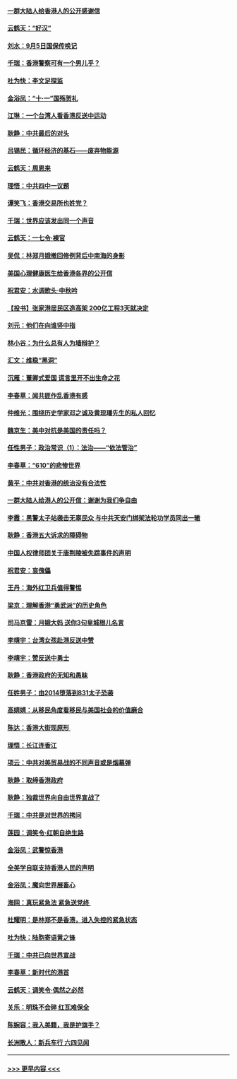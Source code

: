 #### [一群大陆人给香港人的公开感谢信](../pages/nsc993/n11514797.md?t=09121355) 
#### [云鹤天：“好汉”](../pages/nsc993/n11513536.md?t=09121355) 
#### [刘水：9月5日国保传唤记](../pages/nsc993/n11513460.md?t=09121355) 
#### [千瑞：香港警察可有一个男儿乎？](../pages/nsc993/n11513109.md?t=09121355) 
#### [吐为快：李文足探监](../pages/nsc993/n11509622.md?t=09121355) 
#### [金浴凤：“十‧一”国殇贺礼](../pages/nsc993/n11509593.md?t=09121355) 
#### [江琳：一个台湾人看香港反送中运动](../pages/nsc993/n11509211.md?t=09121355) 
#### [耿静：中共最后的对头](../pages/nsc993/n11508308.md?t=09121355) 
#### [吕锡民：循环经济的基石——废弃物能源](../pages/nsc993/n11508212.md?t=09121355) 
#### [云鹤天：周恩来](../pages/nsc993/n11508055.md?t=09121355) 
#### [理悟：中共四中一议题](../pages/nsc993/n11507782.md?t=09121355) 
#### [谭笑飞：香港交易所也姓党？](../pages/nsc993/n11507753.md?t=09121355) 
#### [千瑞：世界应该发出同一个声音](../pages/nsc993/n11507290.md?t=09121355) 
#### [云鹤天：一七令‧裸官](../pages/nsc993/n11507177.md?t=09121355) 
#### [吴侃：林郑月娥撤回修例背后中南海的身影](../pages/nsc993/n11506876.md?t=09121355) 
#### [美国心理健康医生给香港各界的公开信](../pages/nsc993/n11506809.md?t=09121355) 
#### [祝君安：水调歌头‧中秋吟](../pages/nsc993/n11506758.md?t=09121355) 
#### [【投书】张家港居民区造高架 200亿工程3天就决定](../pages/nsc993/n11506682.md?t=09121355) 
#### [刘元：他们在向谁竖中指](../pages/nsc993/n11505384.md?t=09121355) 
#### [林小谷：为什么总有人为墙辩护？](../pages/nsc993/n11505226.md?t=09121355) 
#### [汇文：维稳“黑洞”](../pages/nsc993/n11504347.md?t=09121355) 
#### [沉雁：董卿式爱国 谎言里开不出生命之花](../pages/nsc993/n11503215.md?t=09121355) 
#### [李春草：闻共匪作乱香港有感](../pages/nsc993/n11503072.md?t=09121355) 
#### [仲维光：围绕历史学家邓之诚及黄现璠先生的私人回忆](../pages/nsc993/n11501330.md?t=09121355) 
#### [魏京生：美中对抗是美国的责任吗？](../pages/nsc993/n11500723.md?t=09121355) 
#### [任性男子：政治常识（1）：法治——“依法管治”](../pages/nsc993/n11500791.md?t=09121355) 
#### [李春草：“610”的悲惨世界](../pages/nsc993/n11501141.md?t=09121355) 
#### [黄平：中共对香港的统治没有合法性](../pages/nsc993/n11499473.md?t=09121355) 
#### [一群大陆人给港人的公开信：谢谢为我们争自由](../pages/nsc993/n11500402.md?t=09121355) 
#### [李霞：黑警太子站袭击无辜民众 与中共天安门绑架法轮功学员同出一辙](../pages/nsc993/n11499805.md?t=09121355) 
#### [耿静：香港五大诉求的障碍物](../pages/nsc993/n11497578.md?t=09121355) 
#### [中国人权律师团关于唐荆陵被失踪事件的声明](../pages/nsc993/n11500014.md?t=09121355) 
#### [祝君安：哀傀儡](../pages/nsc993/n11499776.md?t=09121355) 
#### [王丹：海外红卫兵值得警惕](../pages/nsc993/n11498138.md?t=09121355) 
#### [梁京：理解香港“勇武派”的历史角色](../pages/nsc993/n11498006.md?t=09121355) 
#### [司马京雷：月娥大妈  送你3句皇城根儿名言](../pages/nsc993/n11497885.md?t=09121355) 
#### [李靖宇：台湾女孩赴港反送中赞](../pages/nsc993/n11497721.md?t=09121355) 
#### [李靖宇：赞反送中勇士](../pages/nsc993/n11497452.md?t=09121355) 
#### [耿静：香港政府的无知和愚昧](../pages/nsc993/n11494238.md?t=09121355) 
#### [任姓男子：由2014堕落到831太子恐袭](../pages/nsc993/n11496683.md?t=09121355) 
#### [高婧婧：从移民角度看移民与美国社会的价值磨合](../pages/nsc993/n11495757.md?t=09121355) 
#### [陈达：香港大街现原形 ](../pages/nsc993/n11495441.md?t=09121355) 
#### [理悟：长江连香江](../pages/nsc993/n11495377.md?t=09121355) 
#### [项云：中共对美贸易战的不同声音或是烟幕弹](../pages/nsc993/n11494929.md?t=09121355) 
#### [耿静：取缔香港政府](../pages/nsc993/n11494218.md?t=09121355) 
#### [耿静：独裁世界向自由世界宣战了](../pages/nsc993/n11494190.md?t=09121355) 
#### [千瑞：中共是对世界的拷问](../pages/nsc993/n11493021.md?t=09121355) 
#### [莲园：调笑令‧红朝自绝生路](../pages/nsc993/n11493011.md?t=09121355) 
#### [金浴凤：武警惊香港](../pages/nsc993/n11492994.md?t=09121355) 
#### [全美学自联支持香港人民的声明](../pages/nsc993/n11492630.md?t=09121355) 
#### [金浴凤：魔向世界展畜心](../pages/nsc993/n11492599.md?t=09121355) 
#### [海网：真玩紧急法 紧急送党终 ](../pages/nsc993/n11492535.md?t=09121355) 
#### [杜耀明：是林郑不是香港，进入失控的紧急状态](../pages/nsc993/n11491420.md?t=09121355) 
#### [吐为快：陆胞寄语黄之锋](../pages/nsc993/n11491117.md?t=09121355) 
#### [千瑞：中共已向世界宣战](../pages/nsc993/n11490123.md?t=09121355) 
#### [李春草：新时代的港首](../pages/nsc993/n11489864.md?t=09121355) 
#### [云鹤天：调笑令·偶然之必然](../pages/nsc993/n11489701.md?t=09121355) 
#### [关乐：明珠不会碎 红瓦难保全](../pages/nsc993/n11489647.md?t=09121355) 
#### [陈婉容：我入美籍，我是护旗手？](../pages/nsc993/n11487908.md?t=09121355) 
#### [长洲散人：新兵车行 六四见闻](../pages/nsc993/n11487729.md?t=09121355) 

----
#### [ >>> 更早内容 <<< ](../indexes/nsc993-earlier.md)

